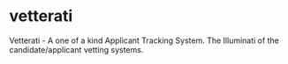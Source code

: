 # vetterati
Vetterati - A one of a kind Applicant Tracking System. The Illuminati of the candidate/applicant vetting systems. 
